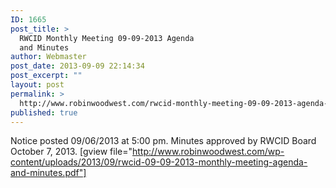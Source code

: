 ```yaml
---
ID: 1665
post_title: >
  RWCID Monthly Meeting 09-09-2013 Agenda
  and Minutes
author: Webmaster
post_date: 2013-09-09 22:14:34
post_excerpt: ""
layout: post
permalink: >
  http://www.robinwoodwest.com/rwcid-monthly-meeting-09-09-2013-agenda-and-minutes/
published: true
---
```

Notice posted 09/06/2013 at 5:00 pm.
Minutes approved by RWCID Board October 7, 2013.
[gview file="http://www.robinwoodwest.com/wp-content/uploads/2013/09/rwcid-09-09-2013-monthly-meeting-agenda-and-minutes.pdf"]